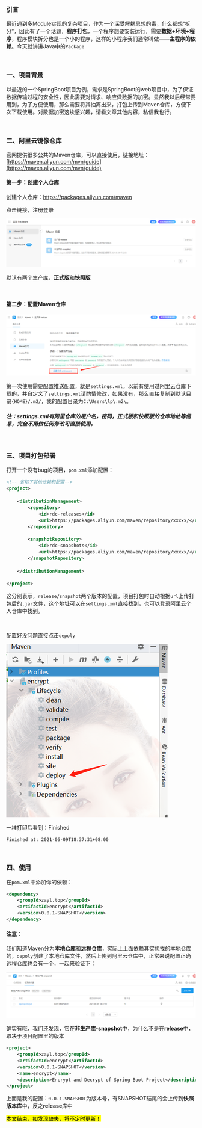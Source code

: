 ### 引言

最近遇到多Module实现的复杂项目，作为一个深受解耦思想的毒，什么都想“拆分”，因此有了一个话题，**程序打包**，一个程序想要安装运行，需要**数据+环境+程序**，程序模块拆分也是一个小的程序，这样的小程序我们通常叫做——**主程序的依赖**。今天就讲讲Java中的`Package`

<br>



### 一、项目背景

以最近的一个SpringBoot项目为例，需求是SpringBoot的web项目中，为了保证数据传输过程的安全性，因此需要对请求、响应做数据的加密。显然我以后经常要用到，为了方便使用，那么需要将其抽离出来，打包上传到Maven仓库，方便下次下载使用。对数据加密这块感兴趣，请看文章其他内容，私信我也行。

<br>



### 二、阿里云镜像仓库

官网提供很多公共的Maven仓库，可以直接使用，链接地址：[https://maven.aliyun.com/mvn/guide](https://maven.aliyun.com/mvn/guide)

#### 第一步：创建个人仓库

创建个人仓库：https://packages.aliyun.com/maven

点击链接，注册登录

![image-20210609181532146](images/using-aliyun-maven/image-20210609181532146.png)

默认有两个生产库，**正式版**和**快照版**

<br>

#### 第二步：配置Maven仓库

![image-20210609181802120](images/using-aliyun-maven/image-20210609181802120.png)

第一次使用需要配置推送配置，就是`settings.xml`，以前有使用过阿里云仓库下载的，并自定义了`settings.xml`请酌情修改，如果没有，那么直接复制到默认目录`{HOME}/.m2/`，我的配置目录为`C:\Users\lp\.m2\`。

##### 注：settings.xml有阿里仓库的用户名，密码，正式版**和**快照版的仓库地址等信息，完全不用做任何修改可直接使用。

<br>

### 三、项目打包部署

打开一个没有bug的项目，`pom.xml`添加配置：

```xml
<!-- 省略了其他依赖和配置-->
<project>
    
    <distributionManagement>
        <repository>
            <id>rdc-releases</id>
            <url>https://packages.aliyun.com/maven/repository/xxxxx/</url>
        </repository>

        <snapshotRepository>
            <id>rdc-snapshots</id>
            <url>https://packages.aliyun.com/maven/repository/xxxxx/</url>
        </snapshotRepository>

    </distributionManagement>
    
</project>
```

这分别表示，`release/snapshot`两个版本的配置，项目打包时自动根据`url`上传打包后的`.jar`文件，这个地址可以在`settings.xml`直接找到，也可以登录阿里云个人仓库中找到。

<br>

配置好没问题直接点击`depoly`

![image-20210609183701151](images/using-aliyun-maven/image-20210609183701151.png)

一堆打印后看到：Finished

```
Finished at: 2021-06-09T18:37:31+08:00
```

<br>



### 四、使用

在`pom.xml`中添加你的依赖：

```xml
<dependency>
    <groupId>zayl.top</groupId>
    <artifactId>encrypt</artifactId>
    <version>0.0.1-SNAPSHOT</version>
</dependency>
```

#### 注意：

我们知道Maven分为**本地仓库**和**远程仓库**，实际上上面依赖其实想找的本地仓库的，`depoly`创建了本地仓库文件，然后上传到阿里云仓库中，正常来说配置正确远程仓库也会有一个，一起来验证下：

![image-20210609184338603](images/using-aliyun-maven/image-20210609184338603.png)

确实有哦，我们还发现，它在**非生产库-snapshot**中，为什么不是在**release**中，取决于项目配置里的版本

```xml
<project>
    <groupId>zayl.top</groupId>
    <artifactId>encrypt</artifactId>
    <version>0.0.1-SNAPSHOT</version>
    <name>encrypt</name>
    <description>Encrypt and Decrypt of Spring Boot Project</description>
</project>
```

上面是我的配置：`0.0.1-SNAPSHOT`为版本号，有SNAPSHOT结尾的会上传到**快照版本库**中，反之**release**库中<br>



<mark>本文结束，如发现缺失，将不定时更新！</mark>